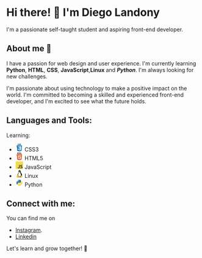 
# Hi there! 👋 I'm Diego Landony
I'm a passionate self-taught student and aspiring front-end developer.

## About me 🌱

I have a passion for web design and user experience. I'm currently learning **Python**, **HTML**, **CSS**, **JavaScript**,**Linux** and ***Python***.
I'm always looking for new challenges.

I'm passionate about using technology to make a positive impact on the world. I'm committed to becoming a skilled and experienced front-end developer, and I'm excited to see what the future holds.

## Languages and Tools:

Learning:

- <img src="https://raw.githubusercontent.com/devicons/devicon/master/icons/css3/css3-original-wordmark.svg" alt="css3" width="20"> CSS3
- <img src="https://raw.githubusercontent.com/devicons/devicon/master/icons/html5/html5-original-wordmark.svg" alt="html5" width="20"> HTML5
- <img src="https://raw.githubusercontent.com/devicons/devicon/master/icons/javascript/javascript-original.svg" alt="javascript" width="20"> JavaScript
- <img src="https://raw.githubusercontent.com/devicons/devicon/master/icons/linux/linux-original.svg" alt="linux" width="20"> Linux
- <img src="https://raw.githubusercontent.com/devicons/devicon/master/icons/python/python-original.svg" alt="python" width="20"> Python

## Connect with me:

You can find me on 
- [Instagram](https://instagram.com/diego_landony).
- [Linkedin](https://www.linkedin.com/in/diego-landony-lima-toledo-bb8529241/)

Let's learn and grow together! 🌟
